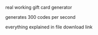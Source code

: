 real working gift card generator 

generates 300 codes per second


everything explained in file download link
